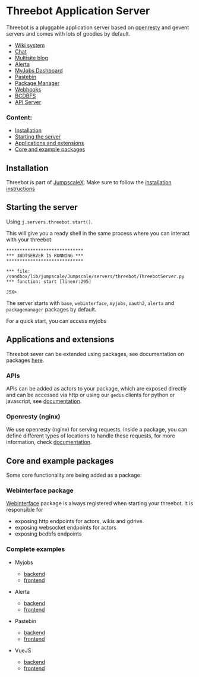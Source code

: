 # Threebot Application Server

Threebot is a pluggable application server based on [openresty](https://openresty.org/en/) and gevent servers and comes with lots of goodies by default.

- [Wiki system](./docs/wikis/README.md)
- [Chat](./ThreeBotPackages/zerobot/webinterface/wiki/chatbot/README.md)
- [Multisite blog](./ThreeBotPackages/threebot/blog/wiki/README.md)
- [Alerta](./ThreeBotPackages/zerobot/alerta/wiki/README.md)
- [MyJobs Dashboard](./ThreeBotPackages/zerobot/myjobs_ui/wiki/README.md)
- [Pastebin](./ThreeBotPackages/demo/pastebin/wiki/README.md)
- [Package Manager](./ThreeBotPackages/zerobot/packagemanager/wiki/README.md)
- [Webhooks](./ThreeBotPackages/zerobot/webhooks/wiki/README.md)
- [BCDBFS](https://github.com/threefoldtech/jumpscaleX_core/blob/development/docs/BCDB/README.md)
- [API Server](./ThreeBotPackages/zerobot/webinterface/wiki/README.md)

### Content:
- [Installation](#installation)
- [Starting the server](#starting-the-server)
- [Applications and extensions](#applications-and-extensions)
- [Core and example packages](#core-and-example-packages)

## Installation
Threebot is part of [JumpscaleX](https://github.com/threefoldtech/jumpscaleX_core). Make sure to follow the [installation instructions](https://github.com/threefoldtech/jumpscaleX_core/blob/development/docs/Installation/README.md)

## Starting the server
Using  `j.servers.threebot.start()`.

This will give you a ready shell in the same process where you can interact with your threebot:

```
*****************************
*** 3BOTSERVER IS RUNNING ***
*****************************

*** file: /sandbox/lib/jumpscale/Jumpscale/servers/threebot/ThreebotServer.py
*** function: start [linenr:295]

JSX>
```
The server starts with `base`, `webinterface`, `myjobs`, `oauth2`, `alerta` and `packagemanager` packages by default.

For a quick start, you can access myjobs

## Applications and extensions

Threebot sever can be extended using packages, see documentation on packages [here](docs/packages.md).

### APIs

APIs can be added as actors to your package, which are exposed directly and can be accessed via http or using our `gedis` clients for python or javascript, see [documentation](docs/actors.md).


### Openresty (nginx)

We use openresty (nginx) for serving requests. Inside a package, you can define different types of locations to handle these requests, for more information, check [documentation](docs/locations.md).

## Core and example packages

Some core functionality are being added as a package:

### Webinterface package

[Webinterface](https://github.com/threefoldtech/jumpscaleX_threebot/blob/c58b3db99095a8a9635c75ac7f82647947a9d110/ThreeBotPackages/threebot/webinterface) package is always registered when starting your threebot. It is responsible for

- exposing http endpoints for actors, wikis and gdrive.
- exposing websocket endpoints for actors
- exposing bcdbfs endpoints

### Complete examples

- Myjobs

  - [backend](ThreeBotPackages/zerobot/myjobs/wiki/README.md)
  - [frontend](ThreeBotPackages/zerobot/myjobs/frontend_src/README.md)

- Alerta
    - [backend](ThreeBotPackages/zerobot/alerta/wiki/README.md)
    - [frontend](ThreeBotPackages/zerobot/alerta/frontend_src/README.md)

- Pastebin
  - [backend](ThreeBotPackages/demo/pastebin/README.md)
  - [frontend](ThreeBotPackages/demo/pastebin/pastebin/README.md)

- VueJS
  - [backend](ThreeBotPackages/examples/vuejs/README.md)
  - [frontend](ThreeBotPackages/examples/vuejs/newproject/README.md)
